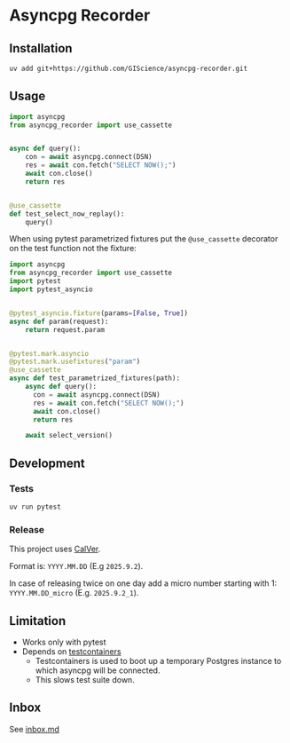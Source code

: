 # Asyncpg Recorder

## Installation

```bash
uv add git+https://github.com/GIScience/asyncpg-recorder.git
```

## Usage

```python
import asyncpg
from asyncpg_recorder import use_cassette


async def query():
    con = await asyncpg.connect(DSN)
    res = await con.fetch("SELECT NOW();")
    await con.close()
    return res


@use_cassette
def test_select_now_replay():
    query()
```

When using pytest parametrized fixtures put the `@use_cassette` decorator on the test function not the fixture:

```python
import asyncpg
from asyncpg_recorder import use_cassette
import pytest
import pytest_asyncio


@pytest_asyncio.fixture(params=[False, True])
async def param(request):
    return request.param


@pytest.mark.asyncio
@pytest.mark.usefixtures("param")
@use_cassette
async def test_parametrized_fixtures(path):
    async def query():
      con = await asyncpg.connect(DSN)
      res = await con.fetch("SELECT NOW();")
      await con.close()
      return res

    await select_version()
```


## Development

### Tests

```bash
uv run pytest
```

### Release

This project uses [CalVer](https://calver.org/).

Format is: `YYYY.MM.DD` (E.g `2025.9.2`).

In case of releasing twice on one day add a micro number starting with 1: `YYYY.MM.DD_micro` (E.g. `2025.9.2_1`).


## Limitation

- Works only with pytest
- Depends on [testcontainers](testcontainers-python.readthedocs.io/) 
  - Testcontainers is used to boot up a temporary Postgres instance to which asyncpg will be connected.
  - This slows test suite down.


## Inbox

See [inbox.md](/inbox.md)

